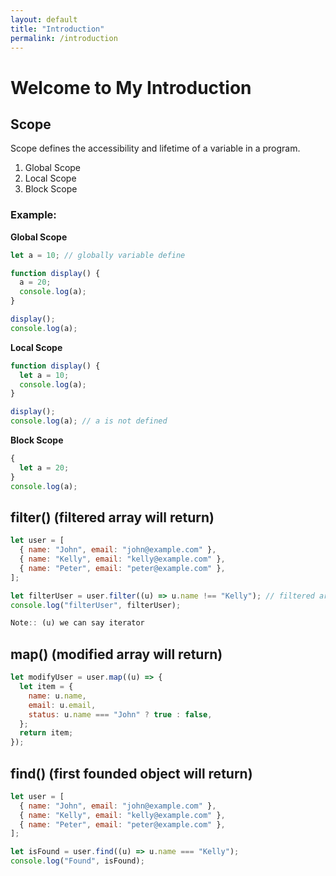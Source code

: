 ```yaml
---
layout: default
title: "Introduction"
permalink: /introduction
---
```


# Welcome to My Introduction

## Scope
Scope defines the accessibility and lifetime of a variable in a program.

1. Global Scope
2. Local Scope
3. Block Scope

### Example:
**Global Scope**
```javascript
let a = 10; // globally variable define

function display() {
  a = 20;
  console.log(a);
}

display();
console.log(a);
```
**Local Scope**
```javascript
function display() {
  let a = 10;
  console.log(a);
}

display();
console.log(a); // a is not defined
```
**Block Scope**
```javascript
{
  let a = 20;
}
console.log(a);
```
## filter() (filtered array will return)
```javascript
let user = [
  { name: "John", email: "john@example.com" },
  { name: "Kelly", email: "kelly@example.com" },
  { name: "Peter", email: "peter@example.com" },
];

let filterUser = user.filter((u) => u.name !== "Kelly"); // filtered array will return
console.log("filterUser", filterUser);

Note:: (u) we can say iterator
```

## map() (modified array will return)
```javascript
let modifyUser = user.map((u) => {
  let item = {
    name: u.name,
    email: u.email,
    status: u.name === "John" ? true : false,
  };
  return item;
});
```
## find() (first founded object will return)
```javascript
let user = [
  { name: "John", email: "john@example.com" },
  { name: "Kelly", email: "kelly@example.com" },
  { name: "Peter", email: "peter@example.com" },
];

let isFound = user.find((u) => u.name === "Kelly");
console.log("Found", isFound);

```